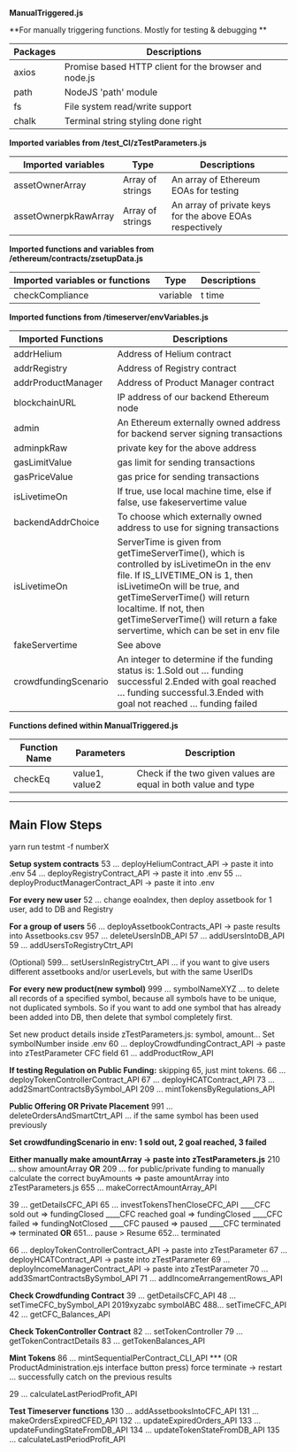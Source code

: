 **ManualTriggered.js**

**For manually triggering functions. Mostly for testing & debugging **

| Packages | Descriptions|
|----------|-------------|
| axios   | Promise based HTTP client for the browser and node.js |
| path   | NodeJS 'path' module |
| fs   | File system read/write support |
| chalk   | Terminal string styling done right |

**Imported variables from /test_CI/zTestParameters.js**

| Imported variables| Type | Descriptions|
|---|---|-----|
| assetOwnerArray | Array of strings | An array of Ethereum EOAs for testing|
| assetOwnerpkRawArray | Array of strings | An array of private keys for the above EOAs respectively |



**Imported functions and variables from /ethereum/contracts/zsetupData.js**

| Imported variables or functions | Type | Descriptions  |
|--------------|----------|--------|
| checkCompliance   | variable | t time |

**Imported functions from /timeserver/envVariables.js**

| Imported Functions   | Descriptions   |
| -- | -- |
| addrHelium| Address of Helium contract|
| addrRegistry| Address of Registry contract|
| addrProductManager | Address of Product Manager contract|
| blockchainURL | IP address of our backend Ethereum node|
| admin| An Ethereum externally owned address for backend server signing transactions|
| adminpkRaw| private key for the above address|
| gasLimitValue | gas limit for sending transactions |
| gasPriceValue | gas price for sending transactions |
| isLivetimeOn| If true, use local machine time, else if false, use fakeservertime value |
| backendAddrChoice| To choose which externally owned address to use for signing transactions |
| isLivetimeOn | ServerTime is given from getTimeServerTime(), which is controlled by isLivetimeOn in the env file. If IS_LIVETIME_ON is 1, then isLivetimeOn will be true, and getTimeServerTime() will return localtime. If not, then getTimeServerTime() will return a fake servertime, which can be set in env file |
| fakeServertime   | See above  |
| crowdfundingScenario | An integer to determine if the funding status is:  1.Sold out … funding successful  2.Ended with goal reached … funding successful.3.Ended with goal not reached … funding failed |



**Functions defined within ManualTriggered.js**

| Function Name | Parameters | Description   |
|---------------|------------|---------------|
| checkEq   | value1, value2| Check if the two given values are equal in both value and type| boolean |

----------
Main Flow Steps
--
yarn run testmt -f numberX

**Setup system contracts**
53 ... deployHeliumContract_API -> paste it into .env
54 ... deployRegistryContract_API -> paste it into .env
55 ... deployProductManagerContract_API -> paste it into .env

**For every new user**
52 ... change eoaIndex, then deploy assetbook for 1 user, add to DB and Registry

**For a group of users**
56 ... deployAssetbookContracts_API -> paste results into Assetbooks.csv
957 ... deleteUsersInDB_API
57 ... addUsersIntoDB_API
59 ... addUsersToRegistryCtrt_API

(Optional) 599... setUsersInRegistryCtrt_API ... if you want to give users different assetbooks and/or userLevels, but with the same UserIDs


**For every new product(new symbol)**
999 ... symbolNameXYZ ... to delete all records of a specified symbol, because all symbols have to be unique, not duplicated symbols. So if you want to add one symbol that has already been added into DB, then delete that symbol completely first.

Set new product details inside zTestParameters.js: symbol, amount...
Set symbolNumber inside .env
60 ... deployCrowdfundingContract_API -> paste into zTestParameter CFC field
61 ... addProductRow_API

**If testing Regulation on Public Funding:**
skipping 65, just mint tokens.
66 ... deployTokenControllerContract_API
67 ... deployHCATContract_API
73 ... add2SmartContractsBySymbol_API
209 ... mintTokensByRegulations_API


**Public Offering OR Private Placement**
991 ... deleteOrdersAndSmartCtrt_API ... if the same symbol has been used previously

**Set crowdfundingScenario in env: 1 sold out, 2 goal reached, 3 failed**

**Either manually make amountArray -> paste into zTestParameters.js**
210 ... show amountArray
**OR**
209 ... for public/private funding to manually calculate the correct buyAmounts => paste amountArray into zTestParameters.js
655 ... makeCorrectAmountArray_API


39 ... getDetailsCFC_API
65 ... investTokensThenCloseCFC_API
____CFC sold out => fundingClosed
____CFC reached goal => fundingClosed
____CFC failed => fundingNotClosed
____CFC paused => paused
____CFC terminated => terminated
**OR**
651... pause > Resume
652... terminated

66 ... deployTokenControllerContract_API -> paste into zTestParameter
67 ... deployHCATContract_API -> paste into zTestParameter
69 ... deployIncomeManagerContract_API -> paste into zTestParameter
70 ... add3SmartContractsBySymbol_API
71 ... addIncomeArrangementRows_API

**Check Crowdfunding Contract**
39 ... getDetailsCFC_API
48 ... setTimeCFC_bySymbol_API  2019xyzabc symbolABC
488... setTimeCFC_API
42 ... getCFC_Balances_API

**Check TokenController Contract**
82 ... setTokenController
79 ... getTokenContractDetails
83 ... getTokenBalances_API

**Mint Tokens**
86 ... mintSequentialPerContract_CLI_API ***
(OR ProductAdministration.ejs interface button press)
force terminate -> restart ... successfully catch on the previous results

29 ... calculateLastPeriodProfit_API

**Test Timeserver functions**
130 ... addAssetbooksIntoCFC_API
131 ... makeOrdersExpiredCFED_API
132 ... updateExpiredOrders_API
133 ... updateFundingStateFromDB_API
134 ... updateTokenStateFromDB_API
135 ... calculateLastPeriodProfit_API
